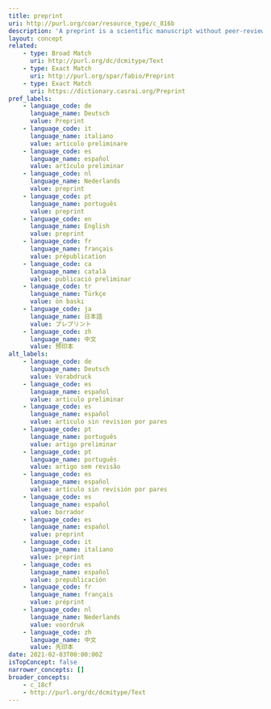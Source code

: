 ```yaml
---
title: preprint
uri: http://purl.org/coar/resource_type/c_816b
description: 'A preprint is a scientific manuscript without peer-review and has not yet been accepted by a journal, typicaly submitted to a public server/ repository by the author. [Source: Adapted from https://asapbio.org/preprint-info/preprint-faq#qaef-637]'
layout: concept
related:
    - type: Broad Match
      uri: http://purl.org/dc/dcmitype/Text
    - type: Exact Match
      uri: http://purl.org/spar/fabio/Preprint
    - type: Exact Match
      uri: https://dictionary.casrai.org/Preprint
pref_labels:
    - language_code: de
      language_name: Deutsch
      value: Preprint
    - language_code: it
      language_name: italiano
      value: articolo preliminare
    - language_code: es
      language_name: español
      value: artículo preliminar
    - language_code: nl
      language_name: Nederlands
      value: preprint
    - language_code: pt
      language_name: português
      value: preprint
    - language_code: en
      language_name: English
      value: preprint
    - language_code: fr
      language_name: français
      value: prépublication
    - language_code: ca
      language_name: català
      value: publicació preliminar
    - language_code: tr
      language_name: Türkçe
      value: ön baskı
    - language_code: ja
      language_name: 日本語
      value: プレプリント
    - language_code: zh
      language_name: 中文
      value: 预印本
alt_labels:
    - language_code: de
      language_name: Deutsch
      value: Vorabdruck
    - language_code: es
      language_name: español
      value: articulo preliminar
    - language_code: es
      language_name: español
      value: articulo sin revision por pares
    - language_code: pt
      language_name: português
      value: artigo preliminar
    - language_code: pt
      language_name: português
      value: artigo sem revisão
    - language_code: es
      language_name: español
      value: artículo sin revisión por pares
    - language_code: es
      language_name: español
      value: borrador
    - language_code: es
      language_name: español
      value: preprint
    - language_code: it
      language_name: italiano
      value: preprint
    - language_code: es
      language_name: español
      value: prepublicación
    - language_code: fr
      language_name: français
      value: préprint
    - language_code: nl
      language_name: Nederlands
      value: voordruk
    - language_code: zh
      language_name: 中文
      value: 先印本
date: 2021-02-03T00:00:00Z
isTopConcept: false
narrower_concepts: []
broader_concepts:
    - c_18cf
    - http://purl.org/dc/dcmitype/Text
---
```


